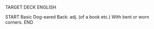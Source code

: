 TARGET DECK
ENGLISH

START
Basic
Dog-eared
Back: adj. (of a book etc.) With bent or worn corners.
END
